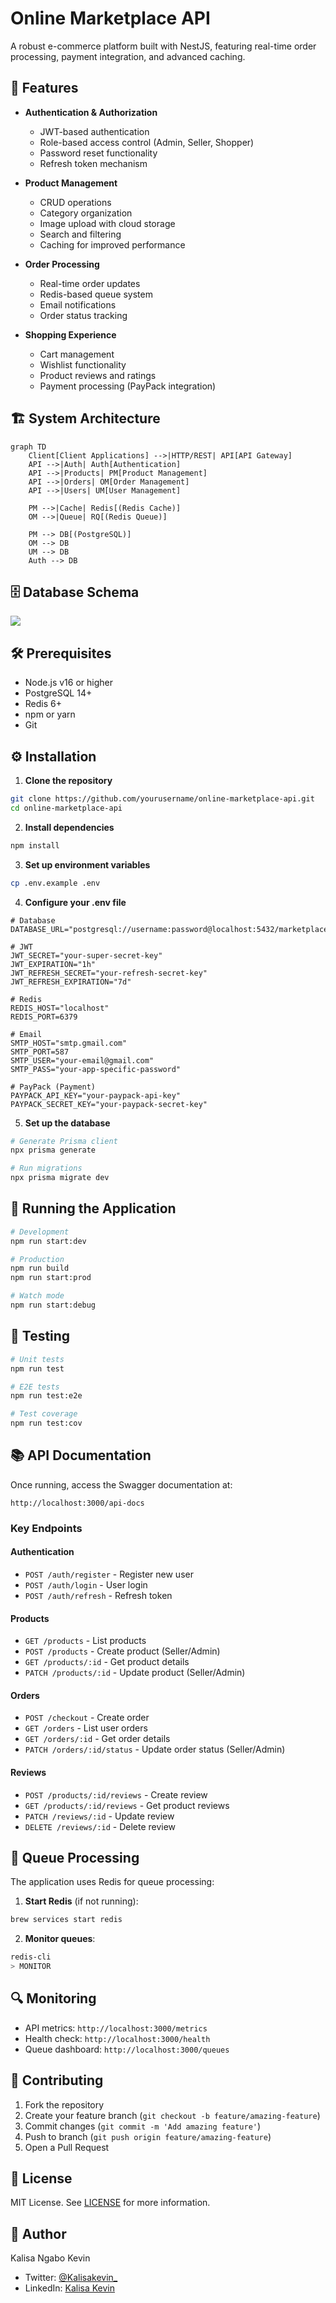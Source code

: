 # Online Marketplace API

A robust e-commerce platform built with NestJS, featuring real-time order processing, payment integration, and advanced caching.

## 🚀 Features

- **Authentication & Authorization**
  - JWT-based authentication
  - Role-based access control (Admin, Seller, Shopper)
  - Password reset functionality
  - Refresh token mechanism

- **Product Management**
  - CRUD operations
  - Category organization
  - Image upload with cloud storage
  - Search and filtering
  - Caching for improved performance

- **Order Processing**
  - Real-time order updates
  - Redis-based queue system
  - Email notifications
  - Order status tracking

- **Shopping Experience**
  - Cart management
  - Wishlist functionality
  - Product reviews and ratings
  - Payment processing (PayPack integration)

## 🏗 System Architecture

```mermaid
graph TD
    Client[Client Applications] -->|HTTP/REST| API[API Gateway]
    API -->|Auth| Auth[Authentication]
    API -->|Products| PM[Product Management]
    API -->|Orders| OM[Order Management]
    API -->|Users| UM[User Management]
    
    PM -->|Cache| Redis[(Redis Cache)]
    OM -->|Queue| RQ[(Redis Queue)]
    
    PM --> DB[(PostgreSQL)]
    OM --> DB
    UM --> DB
    Auth --> DB
```

## 🗄 Database Schema

[![](https://mermaid.ink/img/pako:eNqtVktz2jAQ_isazeRGMphHAN_S0M4wOZSB5NLhokqL0cSWXFmGEuC_d-UHGExC8-CArf0-rfYtbyjXAqhPwQwlCwyLZorg7ykBQ7bb62u9IVOrDRCf6JVK6uhPI3DhkzhkHM7gE1hKWCFhZaQ9R7hnxiK8YIjlaH5gAY-NFil3DD2fgykU3DMLgTbrOovniHyBvb4SrFo8shAhe0ZZHAMzCZFqRs_SnX0HthAgiNWvcPfOzqgBDnKJRpwwd8jcbg8OOO5vCLUKkkJvzs_j6vRuj03mWlkmy1QcaNXjs2DmcTK2VFJx5KAjp11dke_KSrsmQ5hLJa3UR7ne5O-4ehoNiRRk_FBKptZIFRCImAzJ06k4Zkmy0kaciBWLoBRNdAjE4N8Jx8DcQLJ41M-galAC9gj4plEBU0Qmd9xi2Ev5EMP8KCMg3AC-ijtbQ9JYVJHdcRW-4XkmSTE8I0F-PLzhYSESkHAjYxfbLzBvX0CXc-NsqaemZs7utF8u-Z64CB05n4mLDlyfCwvWWPg_cQEuIxaS2Ei-p4-UJUImXKfKVmVoBn-uFYKaVsWlQrYEwwKYMIsnf0EW8vZ7d5Fk26aW2TRB893j1FCrLQtL4ZitI1C22BBXV7V-y7AJ4KgExeE8jAleSrTgqwKQTZVLQdAZs1YtcV5sR4DL6p-UZRPpbEnc2XFqOE45qHWFse9Px6fasBiqlw7ljvhx7z9uYXEpvDsor9r3Sjad2eaor4qi4zpyRfcpV2iDBkYK6luTQoNGYPC-wSXN3JpRuwCct9RdpgLmLA2tu0l3uC1m6pfWUbnT6DRYUH_OwgRX-UHFl89eip2Dzt27OUN9z-v3Mi3U39C_1L_uNG-aA8_rtrxO-3bQ67YadI20_k3P81rNdq8_aHc7vX5n16Av2cHNm0Gv3-p0e-2ud9vHp7f7B6t07qQ?type=png)](https://mermaid.live/edit#pako:eNqtVktz2jAQ_isazeRGMphHAN_S0M4wOZSB5NLhokqL0cSWXFmGEuC_d-UHGExC8-CArf0-rfYtbyjXAqhPwQwlCwyLZorg7ykBQ7bb62u9IVOrDRCf6JVK6uhPI3DhkzhkHM7gE1hKWCFhZaQ9R7hnxiK8YIjlaH5gAY-NFil3DD2fgykU3DMLgTbrOovniHyBvb4SrFo8shAhe0ZZHAMzCZFqRs_SnX0HthAgiNWvcPfOzqgBDnKJRpwwd8jcbg8OOO5vCLUKkkJvzs_j6vRuj03mWlkmy1QcaNXjs2DmcTK2VFJx5KAjp11dke_KSrsmQ5hLJa3UR7ne5O-4ehoNiRRk_FBKptZIFRCImAzJ06k4Zkmy0kaciBWLoBRNdAjE4N8Jx8DcQLJ41M-galAC9gj4plEBU0Qmd9xi2Ev5EMP8KCMg3AC-ijtbQ9JYVJHdcRW-4XkmSTE8I0F-PLzhYSESkHAjYxfbLzBvX0CXc-NsqaemZs7utF8u-Z64CB05n4mLDlyfCwvWWPg_cQEuIxaS2Ei-p4-UJUImXKfKVmVoBn-uFYKaVsWlQrYEwwKYMIsnf0EW8vZ7d5Fk26aW2TRB893j1FCrLQtL4ZitI1C22BBXV7V-y7AJ4KgExeE8jAleSrTgqwKQTZVLQdAZs1YtcV5sR4DL6p-UZRPpbEnc2XFqOE45qHWFse9Px6fasBiqlw7ljvhx7z9uYXEpvDsor9r3Sjad2eaor4qi4zpyRfcpV2iDBkYK6luTQoNGYPC-wSXN3JpRuwCct9RdpgLmLA2tu0l3uC1m6pfWUbnT6DRYUH_OwgRX-UHFl89eip2Dzt27OUN9z-v3Mi3U39C_1L_uNG-aA8_rtrxO-3bQ67YadI20_k3P81rNdq8_aHc7vX5n16Av2cHNm0Gv3-p0e-2ud9vHp7f7B6t07qQ)

## 🛠 Prerequisites

- Node.js v16 or higher
- PostgreSQL 14+
- Redis 6+
- npm or yarn
- Git

## ⚙️ Installation

1. **Clone the repository**

```bash
git clone https://github.com/yourusername/online-marketplace-api.git
cd online-marketplace-api
```

2. **Install dependencies**

```bash
npm install
```

3. **Set up environment variables**

```bash
cp .env.example .env
```

4. **Configure your .env file**

```env
# Database
DATABASE_URL="postgresql://username:password@localhost:5432/marketplace"

# JWT
JWT_SECRET="your-super-secret-key"
JWT_EXPIRATION="1h"
JWT_REFRESH_SECRET="your-refresh-secret-key"
JWT_REFRESH_EXPIRATION="7d"

# Redis
REDIS_HOST="localhost"
REDIS_PORT=6379

# Email
SMTP_HOST="smtp.gmail.com"
SMTP_PORT=587
SMTP_USER="your-email@gmail.com"
SMTP_PASS="your-app-specific-password"

# PayPack (Payment)
PAYPACK_API_KEY="your-paypack-api-key"
PAYPACK_SECRET_KEY="your-paypack-secret-key"
```

5. **Set up the database**

```bash
# Generate Prisma client
npx prisma generate

# Run migrations
npx prisma migrate dev
```

## 🚀 Running the Application

```bash
# Development
npm run start:dev

# Production
npm run build
npm run start:prod

# Watch mode
npm run start:debug
```

## 🧪 Testing

```bash
# Unit tests
npm run test

# E2E tests
npm run test:e2e

# Test coverage
npm run test:cov
```

## 📚 API Documentation

Once running, access the Swagger documentation at:

```
http://localhost:3000/api-docs
```

### Key Endpoints

#### Authentication

- `POST /auth/register` - Register new user
- `POST /auth/login` - User login
- `POST /auth/refresh` - Refresh token

#### Products

- `GET /products` - List products
- `POST /products` - Create product (Seller/Admin)
- `GET /products/:id` - Get product details
- `PATCH /products/:id` - Update product (Seller/Admin)

#### Orders

- `POST /checkout` - Create order
- `GET /orders` - List user orders
- `GET /orders/:id` - Get order details
- `PATCH /orders/:id/status` - Update order status (Seller/Admin)

#### Reviews

- `POST /products/:id/reviews` - Create review
- `GET /products/:id/reviews` - Get product reviews
- `PATCH /reviews/:id` - Update review
- `DELETE /reviews/:id` - Delete review

## 🔄 Queue Processing

The application uses Redis for queue processing:

1. **Start Redis** (if not running):

```bash
brew services start redis
```

2. **Monitor queues**:

```bash
redis-cli
> MONITOR
```

## 🔍 Monitoring

- API metrics: `http://localhost:3000/metrics`
- Health check: `http://localhost:3000/health`
- Queue dashboard: `http://localhost:3000/queues`

## 🤝 Contributing

1. Fork the repository
2. Create your feature branch (`git checkout -b feature/amazing-feature`)
3. Commit changes (`git commit -m 'Add amazing feature'`)
4. Push to branch (`git push origin feature/amazing-feature`)
5. Open a Pull Request

## 📝 License

MIT License. See [LICENSE](LICENSE) for more information.

## 👤 Author

Kalisa Ngabo Kevin

- Twitter: [@Kalisakevin_](https://twitter.com/Kalisakevin_)
- LinkedIn: [Kalisa Kevin](https://www.linkedin.com/in/kalisa-ngabo-kevin-6717781b7)
